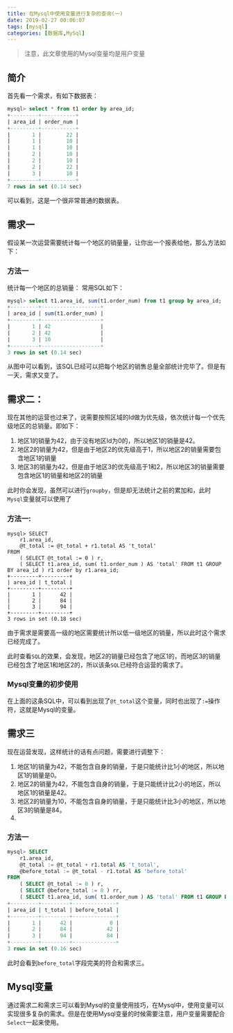 ```yaml
---
title: 在Mysql中使用变量进行复杂的查询(一)
date: 2019-02-27 00:06:07
tags: [mysql]
categories: [数据库,MySql]
---
```

> 注意，此文章使用的Mysql变量均是用户变量

## 简介
首先看一个需求，有如下数据表：
```sql
mysql> select * from t1 order by area_id;
+---------+-----------+
| area_id | order_num |
+---------+-----------+
|       1 |        22 |
|       1 |        10 |
|       1 |        10 |
|       2 |        10 |
|       2 |        10 |
|       2 |        22 |
|       3 |        10 |
+---------+-----------+
7 rows in set (0.14 sec)
```
可以看到，这是一个很非常普通的数据表。

## 需求一

假设某一次运营需要统计每一个地区的销量量，让你出一个报表给他，那么方法如下：
### 方法一
统计每一个地区的总销量：
常用SQL如下：
```sql
mysql> select t1.area_id, sum(t1.order_num) from t1 group by area_id;
+---------+-------------------+
| area_id | sum(t1.order_num) |
+---------+-------------------+
|       1 | 42                |
|       2 | 42                |
|       3 | 10                |
+---------+-------------------+
3 rows in set (0.14 sec)

```
从图中可以看到，该SQL已经可以把每个地区的销售总量全部统计完毕了。但是有一天，需求又变了。

## 需求二：
现在其他的运营也过来了，说需要按照区域的Id做为优先级，依次统计每一个优先级地区的总销量。即如下：
1. 地区1的销量为42，由于没有地区Id为0的，所以地区1的销量是42。
2. 地区2的销量为42，但是由于地区2的优先级高于1，所以地区2的销量需要包含地区1的销量
3. 地区3的销量为42，但是由于地区3的优先级高于1和2，所以地区3的销量需要包含地区1的销量和地区2的销量

此时你会发现，虽然可以进行`groupby`，但是却无法统计之前的累加和，此时`Mysql`变量就可以使用了

### 方法一:
```
mysql> SELECT
	r1.area_id,
	@t_total := @t_total + r1.total AS 't_total' 
FROM
	( SELECT @t_total := 0 ) r,
	( SELECT t1.area_id, sum( t1.order_num ) AS 'total' FROM t1 GROUP BY area_id ) r1 order by r1.area_id;
+---------+---------+
| area_id | t_total |
+---------+---------+
|       1 |      42 |
|       2 |      84 |
|       3 |      94 |
+---------+---------+
3 rows in set (0.18 sec)
```
由于需求是需要高一级的地区需要统计所以低一级地区的销量，所以此时这个需求已经完成了。


此时查看`SQL`的效果，会发现，地区2的销量已经包含了地区1的，而地区3的销量已经包含了地区1和地区2的，所以该条`SQL`已经符合运营的需求了。

### Mysql变量的初步使用
在上面的这条SQL中，可以看到出现了`@t_total`这个变量，同时也出现了`:=`操作符，这就是Mysql的变量。


## 需求三
现在运营发现，这样统计的话有点问题，需要进行调整下：
1. 地区1的销量为42，不能包含自身的销量，于是只能统计比1小的地区，所以地区1的销量是0。
2. 地区2的销量为42，不能包含自身的销量，于是只能统计比2小的地区，所以地区1的销量是42。
2. 地区2的销量为10，不能包含自身的销量，于是只能统计比3小的地区，所以地区3的销量是84。
3. 

### 方法一
```sql
mysql> SELECT
	r1.area_id,
	@t_total := @t_total + r1.total AS 't_total',
	@before_total := @t_total - r1.total AS 'before_total' 
FROM
	( SELECT @t_total := 0 ) r,
	( SELECT @before_total := 0 ) rr,
	( SELECT t1.area_id, sum( t1.order_num ) AS 'total' FROM t1 GROUP BY area_id ) r1;
+---------+---------+--------------+
| area_id | t_total | before_total |
+---------+---------+--------------+
|       1 |      42 |            0 |
|       2 |      84 |           42 |
|       3 |      94 |           84 |
+---------+---------+--------------+
3 rows in set (0.16 sec)
```

此时会看到`before_total`字段完美的符合和需求三。


## Mysql变量

通过需求二和需求三可以看到Mysql的变量使用技巧，在Mysql中，使用变量可以实现很多复杂的需求。但是在使用Mysql变量的时候需要注意，用户变量需要配合`Select`一起来使用。